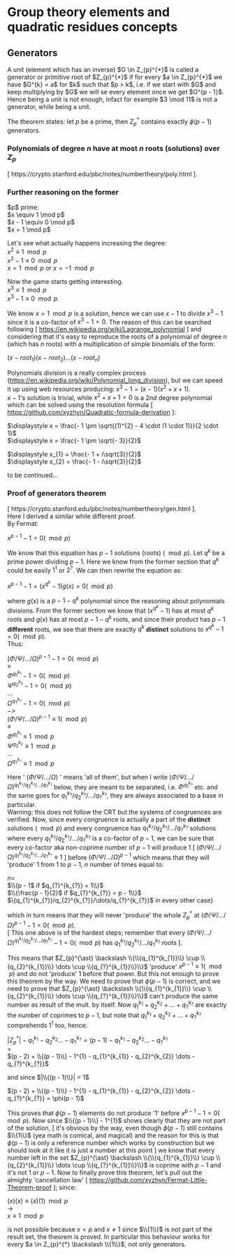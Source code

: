 # Group theory elements and quadratic residues concepts

## Generators

<p>
  A unit (element which has an inverse) $G \in Z_{p}^{*}$ is called a generator or primitive root of $Z_{p}^{*}$ if for every $a \in Z_{p}^{*}$ we have $G^{k} = a$ for $k$ such that $p > k$, i.e. if we start with $G$ and keep multiplying by $G$ we will se every element once we get $G^{p - 1}$. Hence being a unit is not enough, infact for example $3 \mod 11$ is not a generator, while being a unit.<br>

  The theorem states: let $p$ be a prime, then $Z_{p}^{\ast}$ contains exactly $\phi(p - 1)$ generators.
</p>

### Polynomials of degree $n$ have at most $n$ roots (solutions) over $Z_{p}$

<p>
  [ https://crypto.stanford.edu/pbc/notes/numbertheory/poly.html ].
</p>

### Further reasoning on the former

<p>
  $p$ prime:<br>
  $x \equiv 1 \mod p$<br>
  $x - 1 \equiv 0 \mod p$<br>
  $x = 1 \mod p$<br>
  
  Let's see what actually happens increasing the degree:<br>
  $x^{2} \equiv 1 \mod p$<br>
  $x^{2} - 1 \equiv 0 \mod p$<br>
  $x = 1 \mod p$ or $x = -1 \mod p$<br>

  Now the game starts getting interesting.<br>
  $x^{3} \equiv 1 \mod p$<br>
  $x^{3} - 1 \equiv 0 \mod p$
  
  We know $x = 1 \mod p$ is a solution, hence  we can use $x - 1$ to divide $x^{3} - 1$ since it is a 
  co-factor of $x^{3} - 1 = 0$. The reason of this can be searched following [ https://en.wikipedia.org/wiki/Lagrange_polynomial ] 
  and considering that it's easy to reproduce the roots of a polynomial of degree $n$ (which has $n$ roots) with a multiplication of simple binomials 
  of the form:

  $(x - root_{1})(x - root_{2})\dots(x - root_{n})$
  
  Polynomials division is a really complex process 
  (https://en.wikipedia.org/wiki/Polynomial_long_division), 
  but we can speed it up using web resources producing: $x^{3} - 1 = (x - 1)(x^{2} + x + 1)$.<br>
  $x - 1$'s solution is trivial, while $x^{2} + x + 1 = 0$ is a $2nd$ degree polynomial which can be solved 
  using the resolution formula [ https://github.com/xyzhyn/Quadratic-formula-derivation ]:

  $\displaystyle x = \frac{- 1 \pm \sqrt{(1)^{2} - 4 \cdot (1 \cdot 1)}}{2 \cdot 1}$<br>
  $\displaystyle x = \frac{- 1 \pm \sqrt{- 3}}{2}$
  
  $\displaystyle x_{1} = \frac{- 1 + i\sqrt{3}}{2}$<br>
  $\displaystyle x_{2} = \frac{- 1 - i\sqrt{3}}{2}$

  to be continued...
  
</p>

### Proof of generators theorem

<p>
[ https://crypto.stanford.edu/pbc/notes/numbertheory/gen.html ].<br>
Here I derived a similar while different proof.<br>
By Fermat:
  
$x^{p - 1} - 1 = 0 (\mod p)$

We know that this equation has $p - 1$ solutions (roots) $(\mod p)$. Let $q^{k}$ be a prime power dividing $p - 1$. Here we know from the former section that $q^{k}$ could be easily $1^{1}$ or $2^{?}$. We can then rewrite the equation as:

$x^{p - 1} - 1 = (x^{q^{k}} - 1)g(x) = 0 (\mod p)$

where $g(x)$ is a $p - 1 - q^{k}$ polynomial since the reasoning about polynomials divisions. From the former section we know that $(x^{q^{k}} - 1)$ has at most $q^{k}$ roots and $g(x)$ has at most $p - 1 - q^{k}$ roots, and since their product has $p - 1$ **different** roots, we see that there are exactly $q^{k}$ **distinct** solutions to $x^{q^{k}} - 1 = 0 (\mod p)$.<br>
Thus:

$(\Phi/\Psi/\dots/\Omega)^{p - 1} - 1 = 0 (\mod p)$<br>
$\equiv$<br>
$\Phi^{q_{1}^{k_{1}}} - 1 = 0 (\mod p)$<br>
$\Psi^{q_{2}^{k_{2}}} - 1 = 0 (\mod p)$<br>
$\dots$<br>
$\Omega^{q_{?}^{k_{?}}} - 1 = 0 (\mod p)$<br>
$->$<br>
$(\Phi/\Psi/\dots/\Omega)^{p - 1} \equiv 1 (\mod p)$<br>
$\equiv$<br>
$\Phi^{q_{1}^{k_{1}}} \equiv 1 \mod p$<br>
$\Psi^{q_{2}^{k_{2}}} \equiv 1 \mod p$<br>
$\dots$<br>
$\Omega^{q_{?}^{k_{?}}} \equiv 1 \mod p$<br>


Here ' $(\Phi/\Psi/\dots/\Omega)$ ' means 'all of them', but when I write $(\Phi/\Psi/\dots/\Omega)^{q_{1}^{k_{?}}/q_{2}^{k_{?}}/\dots/q_{?}^{k_{?}}}$ below, they are meant to be separated, i.e. $\Phi^{q_{1}^{k_{?}}}$ etc. and the same goes for $q_{1}^{k_{?}}/q_{2}^{k_{?}}/\dots/q_{?}^{k_{?}}$, they are always associated to a base in particular.<br>
Warning: this does not follow the CRT but the systems of congruences are verified.
Now, since every congruence is actually a part of the **distinct** solutions $(\mod p)$ and every congruence has $q_{1}^{k_{?}}/q_{2}^{k_{?}}/\dots/q_{?}^{k_{?}}$ solutions where every $q_{1}^{k_{?}}/q_{2}^{k_{?}}/\dots/q_{?}^{k_{?}}$ is a co-factor of $p - 1$, we can be sure that every co-factor aka non-coprime number of $p - 1$ will produce $1$ [ $(\Phi/\Psi/\dots/\Omega)^{q_{1}^{k_{?}}/q_{2}^{k_{?}}/\dots/q_{?}^{k_{?}}} \equiv 1$ ] before $(\Phi/\Psi/\dots/\Omega)^{p - 1}$ which means that they will 'produce' $1$ from $1$ to $p - 1$, $n$ number of times equal to:

$n =$<br>
$\\{p - 1$ if $q_{?}^{k_{?}} = 1\\}$<br>
$\\{\frac{p - 1}{2}$ if $q_{?}^{k_{?}} = p - 1\\}$<br>
$\\{q_{1}^{k_{?}}/q_{2}^{k_{?}}/\dots/q_{?}^{k_{?}}$ in every other case}

which in turn means that they will never 'produce' the whole $Z_{p}^{\ast}$ at $(\Phi/\Psi/\dots/\Omega)^{p - 1} - 1 = 0 (\mod p)$.<br>
[ This one above is of the hardest steps; remember that every $(\Phi/\Psi/\dots/\Omega)^{q_{1}^{k_{?}}/q_{2}^{k_{?}}/\dots/q_{?}^{k_{?}}} - 1 = 0 (\mod p)$ has $q_{1}^{k_{?}}/q_{2}^{k_{?}}/\dots/q_{?}^{k_{?}}$ roots ].

This means that $Z_{p}^{\ast} \backslash \\{\\{q_{1}^{k_{1}}\\} \cup \\{q_{2}^{k_{1}}\\} \dots \cup \\{q_{?}^{k_{1}}\\}\\}$ 'produce' $x^{p - 1} \equiv 1 (\mod p)$ and do not 'produce' $1$ before that power. But this not enough to prove this theorem by the way. We need to prove that $\phi(p - 1)$ is correct, and we need to prove that $Z_{p}^{\ast} \backslash \\{\\{q_{1}^{k_{1}}\\} \cup \\{q_{2}^{k_{1}}\\} \dots \cup \\{q_{?}^{k_{1}}\\}\\}$ can't produce the same number as result of the mult. by itself.
Now $q_{1}^{k_{1}} + q_{2}^{k_{2}} + \dots + q_{?}^{k_{?}}$ are exactly the number of coprimes to $p - 1$, but note that $q_{1}^{k_{1}} + q_{2}^{k_{2}} + \dots + q_{?}^{k_{?}}$ comprehends $1^{1}$ too, hence:

$|Z_{p}^{\ast}| - q_{1}^{k_{1}} - q_{2}^{k_{2}} \dots - q_{?}^{k_{?}} = (p - 1) - q_{1}^{k_{1}} - q_{2}^{k_{2}} \dots - q_{?}^{k_{?}}$<br>
$=$<br>
$(p - 2) + \\{(p - 1)\\} - 1^{1} - q_{1}^{k_{1}} - q_{2}^{k_{2}} \dots - q_{?}^{k_{?}}$

and since $|\\{(p - 1)\\}| = 1$

$(p - 2) + \\{(p - 1)\\} - 1^{1} - q_{1}^{k_{1}} - q_{2}^{k_{2}} \dots - q_{?}^{k_{?}} = \phi(p - 1)$

This proves that $\phi(p - 1)$ elements do not produce '1' before $x^{p - 1} - 1 = 0 (\mod p)$. Now since $\\{(p - 1)\\} - 1^{1}$ shows clearly that they are not part of the solution, [ it's obvious by the way, even though $\phi(p - 1)$ still contains $\\{1\\}$ (yea math is comical, and magical) and the reason for this is that $\phi(p - 1)$ is only a reference number which works by construction but we should look at it like it is just a number at this point ] we know that every number left in the set $Z_{p}^{\ast} \backslash \\{\\{q_{1}^{k_{1}}\\} \cup \\{q_{2}^{k_{1}}\\} \dots \cup \\{q_{?}^{k_{1}}\\}\\}$ is coprime with $p - 1$ and it's not $1$ or $p - 1$. Now to finally prove this theorem, let's pull out the almighty 'cancellation law' [ https://github.com/xyzhyn/Fermat-Little-Theorem-proof ]; since:

$(x)(x) \equiv (x)(1) \mod p$<br>
-><br>
$x \equiv 1 \mod p$

is not possible because $x < p$ and $x \neq 1$ since $\\{1\\}$ is not part of the result set, the theorem is proved. In particular this behaviour works for every $a \in Z_{p}^{*} \backslash \\{1\\}$, not only generators.

</p>
